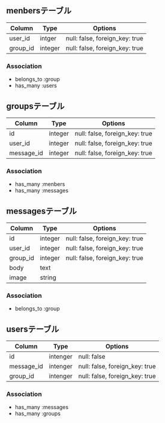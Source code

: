 ## menbersテーブル
|Column|Type|Options|
|------|----|-------|
|user_id|intger|null: false, foreign_key: true|
|group_id|integer|null: false, foreign_key: true|

### Association
- belongs_to :group
- has_many :users


## groupsテーブル
|Column|Type|Options|
|------|----|-------|
|id|integer|null: false, foreign_key: true|
|user_id|integer|null: false, foreign_key: true|
|message_id|integer|null: false, foreign_key: true|

### Association
- has_many :menbers
- has_many :messages 


## messagesテーブル
|Column|Type|Options|
|------|----|-------|
|id|integer|null: false, foreign_key: true|
|user_id|integer|null: false, foreign_key: true|
|group_id|integer|null: false, foreign_key: true|
|body|text||
|image|string||

### Association
- belongs_to :group

## usersテーブル
|Column|Type|Options|
|------|----|-------|
|id|intenger|null: false|
|message_id|intenger|null: false, foreign_key: true|
|group_id|intenger|null: false, foreign_key: true|

### Association
- has_many :messages
- has_many :groups
